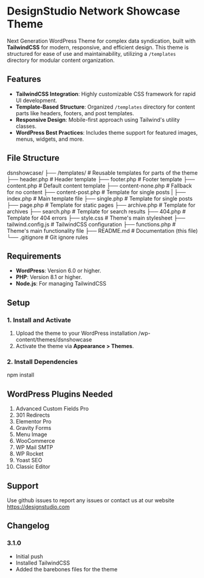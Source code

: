 # DesignStudio Network Showcase Theme

Next Generation WordPress Theme for complex data syndication, built with **TailwindCSS** for modern, responsive, and efficient design. This theme is structured for ease of use and maintainability, utilizing a `/templates` directory for modular content organization.


## Features

- **TailwindCSS Integration**: Highly customizable CSS framework for rapid UI development.
- **Template-Based Structure**: Organized `/templates` directory for content parts like headers, footers, and post templates.
- **Responsive Design**: Mobile-first approach using Tailwind's utility classes.
- **WordPress Best Practices**: Includes theme support for featured images, menus, widgets, and more.

## File Structure

dsnshowcase/ 
├── /templates/ # Reusable templates for parts of the theme 
    ├── header.php # Header template 
    ├── footer.php # Footer template 
    ├── content.php # Default content template 
    ├── content-none.php # Fallback for no content 
    ├── content-post.php # Template for single posts |
├── index.php # Main template file 
├── single.php # Template for single posts 
├── page.php # Template for static pages 
├── archive.php # Template for archives
├── search.php # Template for search results
├── 404.php # Template for 404 errors
├── style.css # Theme's main stylesheet
├── tailwind.config.js # TailwindCSS configuration 
├── functions.php # Theme's main functionality file
├── README.md # Documentation (this file)
└── .gitignore # Git ignore rules


## Requirements

- **WordPress**: Version 6.0 or higher.
- **PHP**: Version 8.1 or higher.
- **Node.js**: For managing TailwindCSS



## Setup

### 1. Install and Activate
1. Upload the theme to your WordPress installation /wp-content/themes/dsnshowcase
2. Activate the theme via **Appearance > Themes**.

### 2. Install Dependencies
npm install


## WordPress Plugins Needed

1. Advanced Custom Fields Pro
2. 301 Redirects
3. Elementor Pro
4. Gravity Forms
5. Menu Image
6. WooCommerce
7. WP Mail SMTP
8. WP Rocket
9. Yoast SEO
10. Classic Editor

## Support

Use github issues to report any issues or contact us at our website https://designstudio.com

## Changelog

### 3.1.0
- Initial push 
- Installed TailwindCSS
- Added the barebones files for the theme